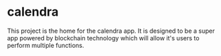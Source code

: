 # calendra

This project is the home for the calendra app. It is designed to be a super app powered by blockchain technology which will allow it's users to perform multiple functions.

